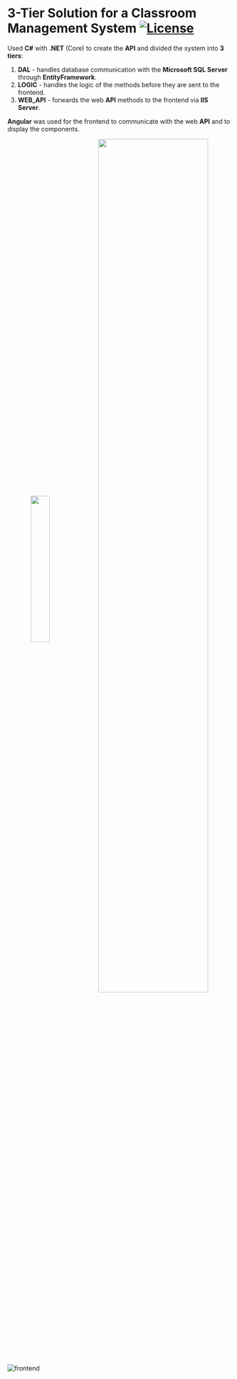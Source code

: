 # 3-Tier Solution for a Classroom Management System [![License](https://img.shields.io/github/license/KyriakosAd/3Tier-CRMS.svg)](https://github.com/KyriakosAd/3Tier-CRMS/blob/main/LICENSE)
Used **C#** with **.NET** (Core) to create the **API** and divided the system into **3 tiers**:
 1) **DAL** - handles database communication with the **Microsoft SQL Server** through **EntityFramework**.
 2) **LOGIC** - handles the logic of the methods before they are sent to the frontend.
 3) **WEB_API** - forwards the web **API** methods to the frontend via **IIS Server**.

**Angular** was used for the frontend to communicate with the web **API** and to display the components.

<p align="middle">
  <img align="middle" src="https://github.com/KyriakosAd/3Tier-CRMS/assets/115529039/8004a7a8-eac5-4cef-a80b-8c6b8db5c2b4" width="29%" />
  <img align="middle" src="https://github.com/KyriakosAd/3Tier-CRMS/assets/115529039/2b7abd0e-a11a-4fb8-97d5-7b22037c1b85" width="70%" /> 
</p>

![frontend](https://github.com/KyriakosAd/3Tier-CRMS/assets/115529039/410072e6-8f95-4fdc-800c-1e3bb7c40914)

